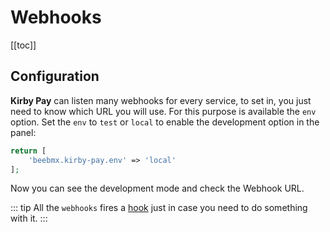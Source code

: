 # Webhooks

[[toc]]

## Configuration

**Kirby Pay** can listen many webhooks for every service, to set in, you just need to know which URL you will use. For this purpose is available the `env` option.
Set the `env` to `test` or `local` to enable the development option in the panel:

````php
return [
    'beebmx.kirby-pay.env' => 'local'
];
````

Now you can see the development mode and check the Webhook URL.

::: tip
All the `webhooks` fires a [hook](hooks) just in case you need to do something with it.
:::
